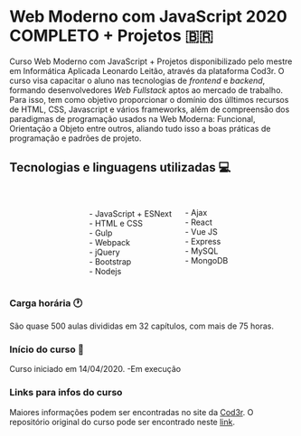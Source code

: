 #  Web Moderno com JavaScript 2020 COMPLETO + Projetos  :brazil:

Curso Web Moderno com JavaScript + Projetos disponibilizado pelo mestre em Informática Aplicada Leonardo Leitão, através da plataforma Cod3r. O curso visa capacitar o aluno nas tecnologias de _frontend_ e _backend_, formando desenvolvedores _Web Fullstack_ aptos ao mercado de trabalho. Para isso, tem como objetivo proporcionar o domínio dos úlltimos recursos de HTML, CSS, Javascript e vários frameworks, além de compreensão dos paradigmas de programação usados na Web Moderna: Funcional, Orientação a Objeto entre outros, aliando tudo isso a boas práticas de programação e padrões de projeto.

## Tecnologias e linguagens utilizadas :computer:

<div style="display: flex; align-items: center; justify-content: center;">
<ul style="list-style: none; margin-top: 35px;">
  <li> - JavaScript + ESNext</li>
  <li> - HTML e  CSS</li>
  <li> - Gulp</li>
  <li> - Webpack</li>
  <li> - jQuery</li>
  <li> - Bootstrap</li>
  <li> - Nodejs</li>
</ul>
<ul style="list-style: none;">
  <li> -  Ajax</li>
  <li> - React</li>
  <li> - Vue JS</li>
  <li> - Express</li>
  <li> - MySQL</li>
  <li> - MongoDB</li>
</ul>
</div>

### Carga horária :clock1:

São quase 500 aulas divididas em 32 capítulos, com mais de 75 horas.

### Início do curso :calendar:

Curso iniciado em 14/04/2020. -Em execução

### Links para infos do curso

Maiores informações podem ser encontradas no site da <a href='https://www.cod3r.com.br/courses/web-moderno'>Cod3r</a>.
O repositório original do curso pode ser encontrado neste <a href='https://github.com/cod3rcursos/web-moderno'>link</a>.
